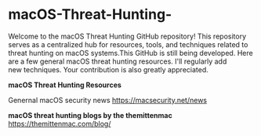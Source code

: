 # macOS-Threat-Hunting-
Welcome to the macOS Threat Hunting GitHub repository! This repository serves as a centralized hub for resources, tools, and techniques related to threat hunting on macOS systems.This GitHub is still being developed. Here are a few general macOS threat hunting resources. I'll regularly add new techniques. Your contribution is also greatly appreciated. 

**macOS Threat Hunting Resources**

Genernal macOS security news
https://macsecurity.net/news 

**macOS threat hunting blogs by the themittenmac**
https://themittenmac.com/blog/
